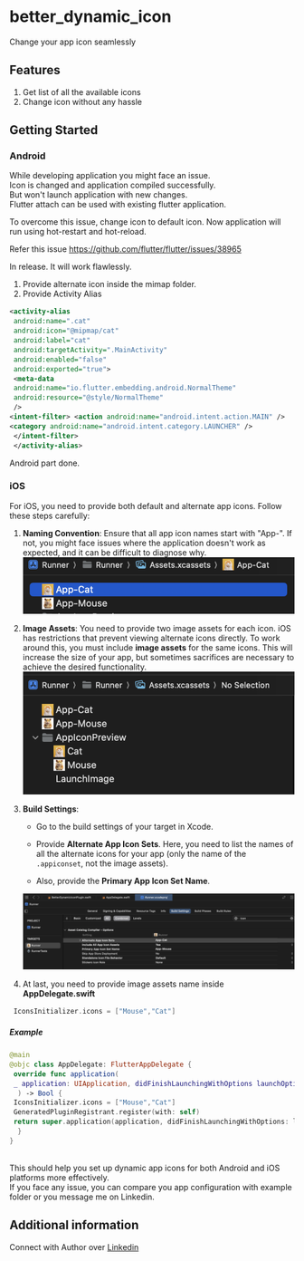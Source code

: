 

# better_dynamic_icon

Change your app icon seamlessly

## Features
1. Get list of all the available icons
2. Change icon without any hassle

## Getting Started

### Android

While developing application you might face an issue.     
Icon is changed and application compiled successfully.     
But won't launch application with new changes.    
Flutter attach can be used with existing flutter application.

To overcome this issue, change icon to default icon. Now application will run using hot-restart 
and hot-reload. 

Refer this issue https://github.com/flutter/flutter/issues/38965

In release. It will work flawlessly.
1. Provide alternate icon inside the mimap folder.
2. Provide Activity Alias

```xml 
<activity-alias    
 android:name=".cat"    
 android:icon="@mipmap/cat"    
 android:label="cat"    
 android:targetActivity=".MainActivity"    
 android:enabled="false"    
 android:exported="true">    
 <meta-data    
 android:name="io.flutter.embedding.android.NormalTheme"    
 android:resource="@style/NormalTheme"    
 />    
<intent-filter> <action android:name="android.intent.action.MAIN" />    
<category android:name="android.intent.category.LAUNCHER" />    
 </intent-filter> 
 </activity-alias> 
 ```   
Android part done.

### iOS

For iOS, you need to provide both default and alternate app icons. Follow these steps carefully:

1.  **Naming Convention**: Ensure that all app icon names start with "App-". If not, you might face issues where the application doesn't work as expected, and it can be difficult to diagnose why.  
    ![appicon.png](appicon.png)
2.  **Image Assets**: You need to provide two image assets for each icon. iOS has restrictions that prevent viewing alternate icons directly. To work around this, you must include  **image assets** for the same icons. This will increase the size of your app, but sometimes sacrifices are necessary to achieve the desired functionality.  
    ![assets.png](assets.png)
3.  **Build Settings**:

    - Go to the build settings of your target in Xcode.

    - Provide  **Alternate App Icon Sets**. Here, you need to list the names of all the alternate icons for your app (only the name of the  `.appiconset`, not the image assets).

    - Also, provide the  **Primary App Icon Set Name**.

    ![target_build_settings.png](target_build_settings.png)
4. At last, you need to provide image assets name inside **AppDelegate.swift**

```swift  
 IconsInitializer.icons = ["Mouse","Cat"]  
```

##### Example

```swift  
@main  
@objc class AppDelegate: FlutterAppDelegate {  
 override func application(  
 _ application: UIApplication, didFinishLaunchingWithOptions launchOptions: [UIApplication.LaunchOptionsKey: Any]?  
  ) -> Bool {  
 IconsInitializer.icons = ["Mouse","Cat"]  
 GeneratedPluginRegistrant.register(with: self)  
 return super.application(application, didFinishLaunchingWithOptions: launchOptions)  
  }  
}  
  
```  
This should help you set up dynamic app icons for both Android and iOS platforms more effectively.  
If you face any issue, you can compare you app configuration with example folder or you message me on Linkedin.

## Additional information

Connect with Author over [Linkedin](https://www.linkedin.com/in/abhishakkrmalviya/)